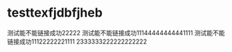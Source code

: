 # testtexfjdbfjheb
测试能不能链接成功22222
测试能不能链接成功11144444444441111
测试能不能链接成功11122222221111
2333333222222222222
